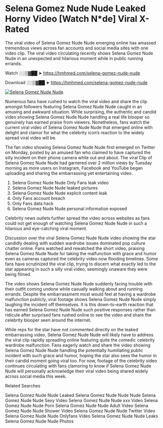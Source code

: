 ﻿# Selena Gomez Nude Nude Leaked Horny Video [Watch N*de] Viral X-Rated

The viral video of ﻿Selena Gomez Nude Nude emerging online has amassed tremendous views across fan accounts and social media sites with one video clip. The viral video circulating recently shows ﻿Selena Gomez Nude Nude in an unexpected and hilarious moment while in public running errands. 

Watch ░░▒▓██ ➤ https://hmhmed.com/selena-gomez-nude-nude

Download ░░▒▓██ ➤ https://hmhmed.com/selena-gomez-nude-nude

[![Selena Gomez Nude Nude](https://i.imgur.com/dJHk4Zq.gif)](https://hmhmed.com/selena-gomez-nude-nude)

Numerous fans have rushed to watch the viral video and share the clip amongst followers featuring ﻿Selena Gomez Nude Nude caught in an amusing and awkward situation. While surprising, the authentic and candid video showing ﻿Selena Gomez Nude Nude handling a real life blooper so genuinely has earned praise from viewers. Nonetheless, fans watch the current viral video of ﻿Selena Gomez Nude Nude that emerged online with delight and clamor for what the celebrity icon’s reaction to the widely spread viral video will be.

The fan video showing ﻿Selena Gomez Nude Nude first emerged on Twitter on Monday, posted by an amused fan who claimed to have captured the silly incident on their phone camera while out and about. The viral Clip of ﻿Selena Gomez Nude Nude had garnered over 2 million views by Tuesday morning as more users on Instagram, Facebook and YouTube began uploading and sharing the embarrassing yet entertaining video. 

1. ﻿Selena Gomez Nude Nude Only Fans leak video
2. ﻿Selena Gomez Nude Nude leaked pictures
3. ﻿Selena Gomez Nude Nude explicit content leak
4. Only Fans account breach
5. Only Fans data hack
6. ﻿Selena Gomez Nude Nude personal information exposed

Celebrity news outlets further spread the video across websites as fans could not get enough of watching ﻿Selena Gomez Nude Nude in such a hilarious and eye-catching viral moment. 

Discussion over the viral ﻿Selena Gomez Nude Nude video showing the star candidly dealing with sudden wardrobe issues dominated pop culture chatter online. Fans watched and rewatched the short video, praising ﻿Selena Gomez Nude Nude for taking the malfunction with grace and humor even as cameras captured the celebrity video now flooding timelines. Some fans have scrutinized the viral clip, trying to discern what exactly led to the star appearing in such a silly viral video, seemingly unaware they were being filmed.

The video shows ﻿Selena Gomez Nude Nude suddenly facing trouble with their outfit coming undone while casually walking about and running errands. Despite the embarrassment most would feel at having a wardrobe malfunction publicly, viral footage shows ﻿Selena Gomez Nude Nude simply laughing the incident off themselves. It is this down-to-earth reaction that has earned ﻿Selena Gomez Nude Nude such positive responses rather than ridicule after surprised fans rushed online to see the video and share the celebrity blooper seen around the internet.  

While reps for the star have not commented directly on the leaked embarrassing video, ﻿Selena Gomez Nude Nude will likely have to address the viral clip rapidly spreading online featuring quite the comedic celebrity wardrobe malfunction. Fans eagerly watch and share the video showing ﻿Selena Gomez Nude Nude handling the potentially humiliating public incident with such grace and humor, hoping the star also sees the humor in their candid moment going viral too. For now, footage of the celebrity video continues circulating with fans clamoring to know if ﻿Selena Gomez Nude Nude will personally acknowledge their viral video being shared widely across social media this week.

Related Searches

﻿Selena Gomez Nude Nude Leaked
﻿Selena Gomez Nude Nude Nude
﻿Selena Gomez Nude Nude Sexy Video
﻿Selena Gomez Nude Nude xxx Video
﻿Selena Gomez Nude Nude Porn
﻿Selena Gomez Nude Nude Adult Video
﻿Selena Gomez Nude Nude Shower Video
﻿Selena Gomez Nude Nude Twitter Video
﻿Selena Gomez Nude Nude Onlyfans Video
﻿Selena Gomez Nude Nude Leaks
﻿Selena Gomez Nude Nude Photos